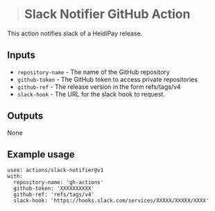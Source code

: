 > # Slack Notifier GitHub Action

This action notifies slack of a HeidiPay release. 

## Inputs

- `repository-name` - The name of the GitHub repository 
- `github-token` - The GitHub token to access private repositories
- `github-ref` - The release version in the form refs/tags/v4
- `slack-hook` - The URL for the slack hook to request. 

## Outputs

None

## Example usage
```
uses: actions/slack-notifier@v1
with:
  repository-name: 'gh-actions'
  github-token: 'XXXXXXXXXX'
  github-ref: 'refs/tags/v4'
  slack-hook: 'https://hooks.slack.com/services/XXXXX/XXXXX/XXXX'
```
